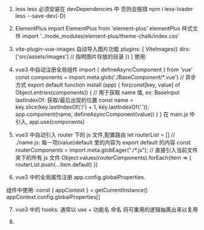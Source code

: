 1. less
   less 必须安装在 devDependencies 中 否则会报错
   npm i less-loader less --save-dev(-D)

2. ElementPlus
   import ElementPlus from 'element-plus'
   elementPlus 样式文件
   import '../node_modules/element-plus/theme-chalk/index.css'

3. vite-plugin-vue-images
自动导入图片功能
plugins: [
ViteImages({
dirs: ['src/assets/images'] // 指明图片存放的目录
})
]
使用:
  <!-- <image :src="图片name"> -->

4. vue3 中自动注册全局组件
   import { defineAsyncComponent } from 'vue'
   const components = import.meta.glob('./BaseComponent/\*.vue') // 异步方式
   export default function install (app) {
   for(const[key, value] of Object.entries(components)) {
   // 用于获取 name 值, ex: BaseInput lastIndexOf: 获取/最后出现的位置
   const name = key.slice(key.lastIndexOf('/') + 1, key.lastIndexOf('.'));
   app.component(name, defineAsyncComponent(value))
   }
   }
   在 main.js 中引入, app.use(components)

5. vue3 中自动引入 router 下的 js 文件,配置路由
   let routerList = []
   // ./name.js: 每一项(value)default 里的内容为 export default 的内容
   const routerComponents = import.meta.globEager("./\*.js"); // 直接引入当前文件夹下的所有 js 文件
   Object.values(routerComponents).forEach(item => {
   routerList.push(...item.default)
   })

6. vue3 中的全局属性注册
   app.config.globalProperties.

组件中使用:
const { appContext } = getCurrentInstance()
appContext.config.globalProperties[]

7.  vue3 中的 hooks:
    通常以 use + 功能名 命名
    将可重用的逻辑抽离出来以复用

8.  <script setup>
    语法糖写法, 引入的组件、方法, 定义的变量和方法均不用return


9.  vue3 项目中使用 pinia
    若在 router 的 index.js 中使用 pinia, 需要额外引入 pinia, 并作为参数传递到 use 方法中
    import pinia from '../store/index.js'
    const login = useLogin(pinia)
    const { test } = storeToRefs(store):用于仅使用 store 中的状态但不调用任何操作时
    store.$reset():将状态重置为初始值

10. vue3 中使用 jsx 语法及直接创建.jsx 文件
    import vueJsx from "@vitejs/plugin-vue-jsx";
    此插件需要将 vite 升级到 3.0

11. 在 jsx 下使用 vue 内置的组件需要额外导入组件，并且名称不能变

12. vue 中更改响应式数据时, 数据非同步生效,这是为了确保每个 vue 组件只执行一次更新.
    nextTick: 可以在状态改变后立即使用，以等待 DOM 更新完成。可以传递一个回调函数作为参数,或者 await 返回的 Promise.(await nextTick())

13. vue3 中的 ref: ref="form" const form = ref(null) ref.value....即可调用组件实例方法
